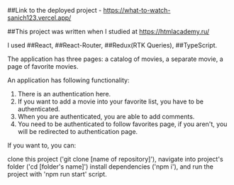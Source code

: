 ##Link to the deployed project - https://what-to-watch-sanich123.vercel.app/

##This project was written when I studied at https://htmlacademy.ru/

I used ##React, ##React-Router, ##Redux(RTK Queries), ##TypeScript.

The application has three pages: a catalog of movies, a separate movie, a page of favorite movies.

An application has following functionality:

1. There is an authentication here. 
2. If you want to add a movie into your favorite list, you have to be authenticated.
3. When you are authenticated, you are able to add comments.
4. You need to be authenticated to follow favorites page, if you aren't, you will be redirected to authentication page.

If you want to, you can:

clone this project ('git clone [name of repository]'),
navigate into project's folder ('cd [folder's name]')
install dependencies ('npm i'),
and run the project with 'npm run start' script. 

